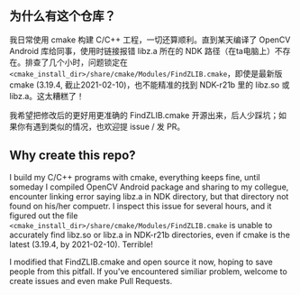 ## 为什么有这个仓库？

我日常使用 cmake 构建 C/C++ 工程，一切还算顺利。直到某天编译了 OpenCV Android 库给同事，使用时链接报错 libz.a 所在的 NDK 路径（在ta电脑上）不存在。排查了几个小时，问题锁定在 `<cmake_install_dir>/share/cmake/Modules/FindZLIB.cmake`，即使是最新版 cmake (3.19.4, 截止2021-02-10)，也不能精准的找到 NDK-r21b 里的 libz.so 或 libz.a。这太糟糕了！

我希望把修改后的更好用更准确的 FindZLIB.cmake 开源出来，后人少踩坑；如果你有遇到类似的情况，也欢迎提 issue / 发 PR。


## Why create this repo?

I build my C/C++ programs with cmake, everything keeps fine, until someday I compiled OpenCV Android package and sharing to my collegue, encounter linking error saying libz.a in NDK directory, but that directory not found on his/her compuetr. I inspect this issue for several hours, and it figured out the file `<cmake_install_dir>/share/cmake/Modules/FindZLIB.cmake` is unable to accurately find libz.so or libz.a in NDK-r21b directories, even if cmake is the latest (3.19.4, by 2021-02-10). Terrible!

I modified that FindZLIB.cmake and open source it now, hoping to save people from this pitfall. If you've encountered similiar problem, welcome to create issues and even make Pull Requests.
